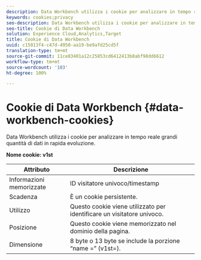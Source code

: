 ```yaml
---
description: Data Workbench utilizza i cookie per analizzare in tempo reale grandi quantità di dati in rapida evoluzione.
keywords: cookies;privacy
seo-description: Data Workbench utilizza i cookie per analizzare in tempo reale grandi quantità di dati in rapida evoluzione.
seo-title: Cookie di Data Workbench
solution: Experience Cloud,Analytics,Target
title: Cookie di Data Workbench
uuid: c15013f4-c47d-4950-aa19-be9afd25cd5f
translation-type: tm+mt
source-git-commit: 11ce83401a12c25853cd6412413b8abf98dd6612
workflow-type: tm+mt
source-wordcount: '103'
ht-degree: 100%

---
```



# Cookie di Data Workbench {#data-workbench-cookies}

Data Workbench utilizza i cookie per analizzare in tempo reale grandi quantità di dati in rapida evoluzione.

**Nome cookie: v1st**

| Attributo | Descrizione |
|---|---|
| Informazioni memorizzate | ID visitatore univoco/timestamp |
| Scadenza | È un cookie persistente. |
| Utilizzo | Questo cookie viene utilizzato per identificare un visitatore univoco. |
| Posizione | Questo cookie viene memorizzato nel dominio della pagina. |
| Dimensione | 8 byte o 13 byte se include la porzione “name =” (v1st=). |

